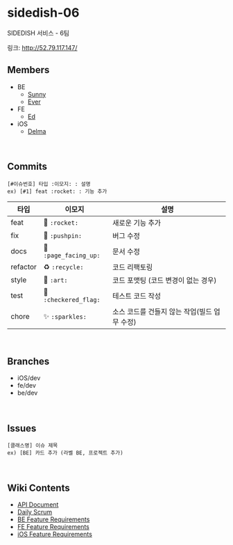 # sidedish-06
SIDEDISH 서비스 - 6팀

링크: http://52.79.117.147/

## Members

- BE 
    - [Sunny](https://github.com/kses1010)
    - [Ever](https://github.com/hsik0225)
- FE
    - [Ed](https://github.com/sungik-choi)
- iOS 
    - [Delma](https://github.com/delmaSong)

<br>

## Commits

```
[#이슈번호] 타입 :이모지: : 설명
ex) [#1] feat :rocket: : 기능 추가
```

| 타입 | 이모지 | 설명 |
|--|--|--|
|feat|:rocket: `:rocket:`|새로운 기능 추가|
|fix|:pushpin: `:pushpin:`|버그 수정|
|docs|:page_facing_up: `:page_facing_up:`|문서 수정|
|refactor|:recycle: `:recycle:`|코드 리팩토링|
|style|:art: `:art:`|코드 포맷팅 (코드 변경이 없는 경우)|
|test|:checkered_flag: `:checkered_flag:` |테스트 코드 작성|
|chore|:sparkles: `:sparkles:`|소스 코드를 건들지 않는 작업(빌드 업무 수정)|

<br>

## Branches

- iOS/dev 
- fe/dev
- be/dev

<br>

## Issues

```
[클래스명] 이슈 제목
ex) [BE] 카드 추가 (라벨 BE, 프로젝트 추가)
```

<br>

## Wiki Contents

- [API Document](https://github.com/codesquad-member-2020/sidedish-06/wiki/API-Document)
- [Daily Scrum](https://github.com/codesquad-member-2020/sidedish-06/wiki/4%EC%9B%94-21%EC%9D%BC-%ED%99%94%EC%9A%94%EC%9D%BC-%EC%8A%A4%ED%81%AC%EB%9F%BC)
- [BE Feature Requirements](https://github.com/codesquad-member-2020/sidedish-06/wiki/%EB%B0%B1%EC%97%94%EB%93%9C-%EC%82%AC%EC%A0%84%EB%85%BC%EC%9D%98)
- [FE Feature Requirements](https://github.com/codesquad-member-2020/sidedish-06/wiki/FE-%EC%9A%94%EA%B5%AC%EC%82%AC%ED%95%AD-%EB%B6%84%EC%84%9D)
- [iOS Feature Requirements](https://github.com/codesquad-member-2020/sidedish-06/wiki/iOS-%EC%9A%94%EA%B5%AC%EC%82%AC%ED%95%AD-%EB%B6%84%EC%84%9D)

